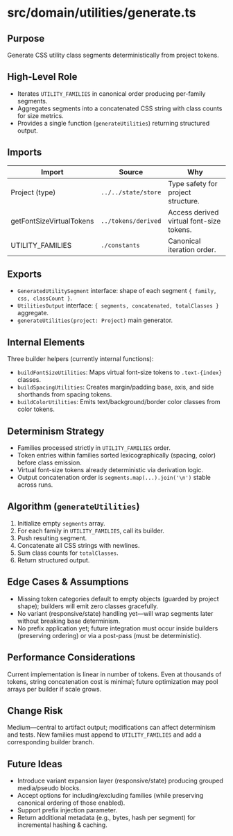 # src/domain/utilities/generate.ts
<!-- source-hash: f2146bc8b38c491ad15f313884dd8acc9ce5c96cf13bb490c997c0d5fce3b9f8 -->

## Purpose
Generate CSS utility class segments deterministically from project tokens.

## High-Level Role
- Iterates `UTILITY_FAMILIES` in canonical order producing per-family segments.
- Aggregates segments into a concatenated CSS string with class counts for size metrics.
- Provides a single function (`generateUtilities`) returning structured output.

## Imports
| Import | Source | Why |
| ------ | ------ | --- |
| Project (type) | `../../state/store` | Type safety for project structure. |
| getFontSizeVirtualTokens | `../tokens/derived` | Access derived virtual font-size tokens. |
| UTILITY_FAMILIES | `./constants` | Canonical iteration order. |

## Exports
- `GeneratedUtilitySegment` interface: shape of each segment `{ family, css, classCount }`.
- `UtilitiesOutput` interface: `{ segments, concatenated, totalClasses }` aggregate.
- `generateUtilities(project: Project)` main generator.

## Internal Elements
Three builder helpers (currently internal functions):
- `buildFontSizeUtilities`: Maps virtual font-size tokens to `.text-{index}` classes.
- `buildSpacingUtilities`: Creates margin/padding base, axis, and side shorthands from spacing tokens.
- `buildColorUtilities`: Emits text/background/border color classes from color tokens.

## Determinism Strategy
- Families processed strictly in `UTILITY_FAMILIES` order.
- Token entries within families sorted lexicographically (spacing, color) before class emission.
- Virtual font-size tokens already deterministic via derivation logic.
- Output concatenation order is `segments.map(...).join('\n')` stable across runs.

## Algorithm (`generateUtilities`)
1. Initialize empty `segments` array.
2. For each family in `UTILITY_FAMILIES`, call its builder.
3. Push resulting segment.
4. Concatenate all CSS strings with newlines.
5. Sum class counts for `totalClasses`.
6. Return structured output.

## Edge Cases & Assumptions
- Missing token categories default to empty objects (guarded by project shape); builders will emit zero classes gracefully.
- No variant (responsive/state) handling yet—will wrap segments later without breaking base determinism.
- No prefix application yet; future integration must occur inside builders (preserving ordering) or via a post-pass (must be deterministic).

## Performance Considerations
Current implementation is linear in number of tokens. Even at thousands of tokens, string concatenation cost is minimal; future optimization may pool arrays per builder if scale grows.

## Change Risk
Medium—central to artifact output; modifications can affect determinism and tests. New families must append to `UTILITY_FAMILIES` and add a corresponding builder branch.

## Future Ideas
- Introduce variant expansion layer (responsive/state) producing grouped media/pseudo blocks.
- Accept options for including/excluding families (while preserving canonical ordering of those enabled).
- Support prefix injection parameter.
- Return additional metadata (e.g., bytes, hash per segment) for incremental hashing & caching.
